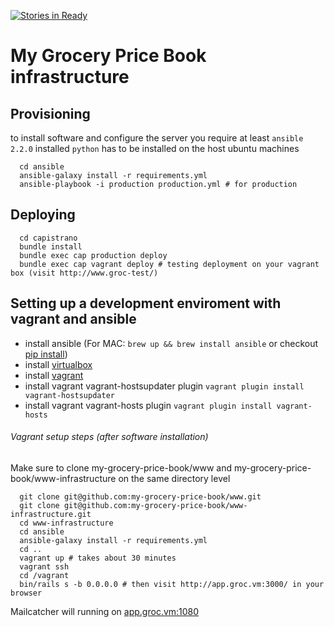 [![Stories in Ready](https://badge.waffle.io/my-grocery-price-book/www-infrastructure.png?label=ready&title=Ready)](https://waffle.io/my-grocery-price-book/www-infrastructure)
# My Grocery Price Book infrastructure

## Provisioning

to install software and configure the server you require at least `ansible 2.2.0` installed
`python` has to be installed on the host ubuntu machines 

```
  cd ansible
  ansible-galaxy install -r requirements.yml
  ansible-playbook -i production production.yml # for production
```

## Deploying

```
  cd capistrano
  bundle install
  bundle exec cap production deploy
  bundle exec cap vagrant deploy # testing deployment on your vagrant box (visit http://www.groc-test/)
```

## Setting up a development enviroment with vagrant and ansible

* install ansible (For MAC: `brew up && brew install ansible` or checkout [pip install](http://docs.ansible.com/ansible/intro_installation.html#latest-releases-via-pip))
* install [virtualbox](https://www.virtualbox.org/wiki/Downloads)
* install [vagrant](https://www.vagrantup.com/downloads.html)
* install vagrant vagrant-hostsupdater plugin `vagrant plugin install vagrant-hostsupdater`
* install vagrant vagrant-hosts plugin `vagrant plugin install vagrant-hosts`

###### Vagrant setup steps (after software installation)

Make sure to clone my-grocery-price-book/www and my-grocery-price-book/www-infrastructure on the same directory level

```shell
  git clone git@github.com:my-grocery-price-book/www.git
  git clone git@github.com:my-grocery-price-book/www-infrastructure.git
  cd www-infrastructure
  cd ansible
  ansible-galaxy install -r requirements.yml
  cd ..
  vagrant up # takes about 30 minutes
  vagrant ssh
  cd /vagrant
  bin/rails s -b 0.0.0.0 # then visit http://app.groc.vm:3000/ in your browser
```

Mailcatcher will running on [app.groc.vm:1080](http://app.groc.vm:1080/)